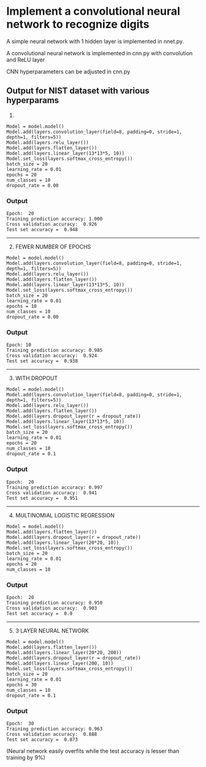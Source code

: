 # Implement a convolutional neural network to recognize digits

A simple neural network with 1 hidden layer is implemented in nnet.py.

A convolutional neural network is implemented in cnn.py with convolution and ReLU layer

CNN hyperparameters can be adjusted in cnn.py

Output for NIST dataset with various hyperparams
-------------------------------------------------------------------------------
1.
```
Model = model.model()
Model.add(layers.convolution_layer(field=8, padding=0, stride=1, depth=1, filters=5))
Model.add(layers.relu_layer())
Model.add(layers.flatten_layer())
Model.add(layers.linear_layer(13*13*5, 10))
Model.set_loss(layers.softmax_cross_entropy())
batch_size = 20
learning_rate = 0.01
epochs = 20
num_classes = 10
dropout_rate = 0.00
```
### Output
```
Epoch:  20
Training prediction accuracy: 1.000
Cross validation accuracy:  0.926
Test set accuracy =  0.948
```
-------------------------------------------------------------------------------
2. FEWER NUMBER OF EPOCHS
```
Model = model.model()
Model.add(layers.convolution_layer(field=8, padding=0, stride=1, depth=1, filters=5))
Model.add(layers.relu_layer())
Model.add(layers.flatten_layer())
Model.add(layers.linear_layer(13*13*5, 10))
Model.set_loss(layers.softmax_cross_entropy())
batch_size = 20
learning_rate = 0.01
epochs = 10
num_classes = 10
dropout_rate = 0.00
```
### Output
```
Epoch: 10
Training prediction accuracy: 0.985
Cross validation accuracy:  0.924
Test set accuracy =  0.938
```
-------------------------------------------------------------------------------
3. WITH DROPOUT
```
Model = model.model()
Model.add(layers.convolution_layer(field=8, padding=0, stride=1, depth=1, filters=5))
Model.add(layers.relu_layer())
Model.add(layers.flatten_layer())
Model.add(layers.dropout_layer(r = dropout_rate))
Model.add(layers.linear_layer(13*13*5, 10))
Model.set_loss(layers.softmax_cross_entropy())
batch_size = 20
learning_rate = 0.01
epochs = 20
num_classes = 10
dropout_rate = 0.1
```
### Output
```
Epoch:  20
Training prediction accuracy: 0.997
Cross validation accuracy:  0.941
Test set accuracy =  0.951
```
-------------------------------------------------------------------------------
4. MULTINOMIAL LOGISTIC REGRESSION
```
Model = model.model()
Model.add(layers.flatten_layer())
Model.add(layers.dropout_layer(r = dropout_rate))
Model.add(layers.linear_layer(20*20, 10))
Model.set_loss(layers.softmax_cross_entropy())
batch_size = 20
learning_rate = 0.01
epochs = 20
num_classes = 10
```
### Output
```
Epoch:  20
Training prediction accuracy: 0.950
Cross validation accuracy:  0.903
Test set accuracy =  0.9
```
-------------------------------------------------------------------------------
5. 3 LAYER NEURAL NETWORK
```
Model = model.model()
Model.add(layers.flatten_layer())
Model.add(layers.linear_layer(20*20, 200))
Model.add(layers.dropout_layer(r = dropout_rate))
Model.add(layers.linear_layer(200, 10))
Model.set_loss(layers.softmax_cross_entropy())
batch_size = 20
learning_rate = 0.01
epochs = 30
num_classes = 10
dropout_rate = 0.1
```
### Output
```
Epoch:  30
Training prediction accuracy: 0.963
Cross validation accuracy:  0.888
Test set accuracy =  0.873
```
(Neural network easily overfits while the test accuracy is lesser than training by 9%)